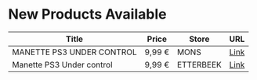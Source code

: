 # New Products Available

| Title | Price | Store | URL |
|---|---|---|---|
| MANETTE PS3 UNDER CONTROL | 9,99 € | MONS | [Link](https://www.cashconverters.be/fr/accessoires-jeux-video/808497-manette-ps3-under-control.html) |
| Manette PS3 Under control | 9,99 € | ETTERBEEK | [Link](https://www.cashconverters.be/fr/accessoires-jeux-video/808662-manette-ps3-under-control.html) |
